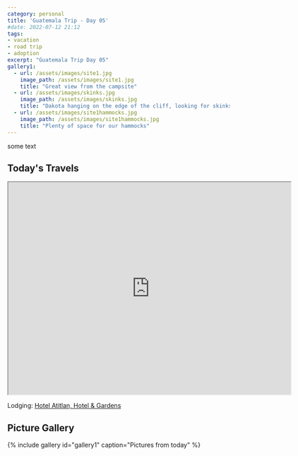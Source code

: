 ```yaml
---
category: personal
title: 'Guatemala Trip - Day 05'
#date: 2022-07-12 21:12
tags:
- vacation
- road trip
- adoption
excerpt: "Guatemala Trip Day 05"
gallery1:
  - url: /assets/images/site1.jpg
    image_path: /assets/images/site1.jpg
    title: "Great view from the campsite"
  - url: /assets/images/skinks.jpg
    image_path: /assets/images/skinks.jpg
    title: "Dakota hanging on the edge of the cliff, looking for skinks"
  - url: /assets/images/site1hammocks.jpg
    image_path: /assets/images/site1hammocks.jpg
    title: "Plenty of space for our hammocks"
---
```


some text

## Today's Travels

<iframe src="https://www.google.com/maps/d/u/0/embed?mid=1WgA75F-mAM0VD1fXUVbdctkTUnr6iKU&ehbc=2E312F" width="640" height="480"></iframe>

Lodging: [Hotel Atitlan, Hotel & Gardens](https://www.hotelatitlan.com/)

## Picture Gallery

{% include gallery id="gallery1" caption="Pictures from today" %}
